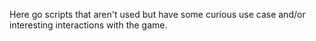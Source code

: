 Here go scripts that aren't used but have some curious use case and/or interesting interactions with the game.